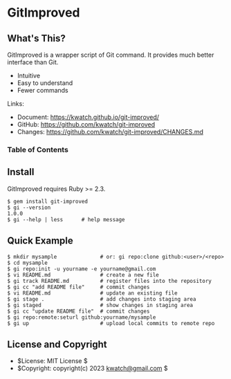 # GitImproved


## What's This?

GitImproved is a wrapper script of Git command.
It provides much better interface than Git.

* Intuitive
* Easy to understand
* Fewer commands

Links:

* Document: <https://kwatch.github.io/git-improved/>
* GitHub: <https://github.com/kwatch/git-improved>
* Changes: <https://github.com/kwatch/git-improved/CHANGES.md>


### Table of Contents

<!-- TOC/ -->


## Install

GitImproved requires Ruby >= 2.3.

```console
$ gem install git-improved
$ gi --version
1.0.0
$ gi --help | less      # help message
```


## Quick Example

```console
$ mkdir mysample              # or: gi repo:clone github:<user>/<repo>
$ cd mysample
$ gi repo:init -u yourname -e yourname@gmail.com
$ vi README.md                # create a new file
$ gi track README.md          # register files into the repository
$ gi cc "add README file"     # commit changes
$ vi README.md                # update an existing file
$ gi stage .                  # add changes into staging area
$ gi staged                   # show changes in staging area
$ gi cc "update README file"  # commit changes
$ gi repo:remote:seturl github:yourname/mysample
$ gi up                       # upload local commits to remote repo
```


## License and Copyright

* $License: MIT License $
* $Copyright: copyright(c) 2023 kwatch@gmail.com $
